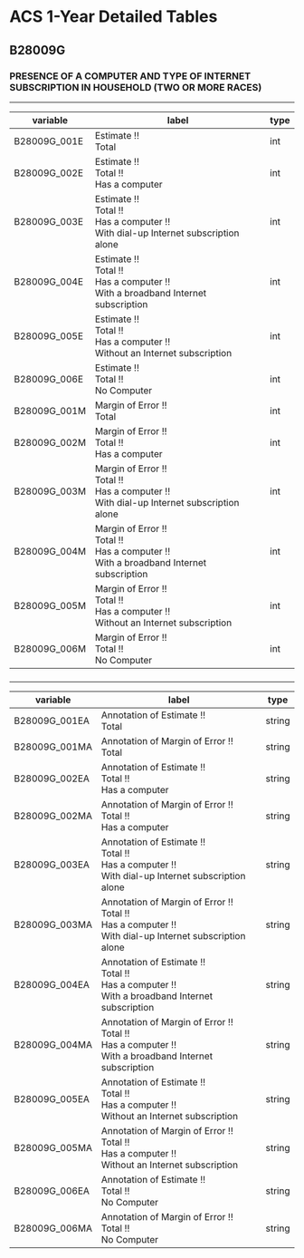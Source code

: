 # ACS 1-Year Detailed Tables

## B28009G

### PRESENCE OF A COMPUTER AND TYPE OF INTERNET SUBSCRIPTION IN HOUSEHOLD (TWO OR MORE RACES)

___

| variable | label | type |
| ----- | ----- | ----- |
| B28009G_001E | Estimate !!<br>Total | int |
| B28009G_002E | Estimate !!<br>Total !!<br>Has a computer | int |
| B28009G_003E | Estimate !!<br>Total !!<br>Has a computer !!<br>With dial-up Internet subscription alone | int |
| B28009G_004E | Estimate !!<br>Total !!<br>Has a computer !!<br>With a broadband Internet subscription | int |
| B28009G_005E | Estimate !!<br>Total !!<br>Has a computer !!<br>Without an Internet subscription | int |
| B28009G_006E | Estimate !!<br>Total !!<br>No Computer | int |
| B28009G_001M | Margin of Error !!<br>Total | int |
| B28009G_002M | Margin of Error !!<br>Total !!<br>Has a computer | int |
| B28009G_003M | Margin of Error !!<br>Total !!<br>Has a computer !!<br>With dial-up Internet subscription alone | int |
| B28009G_004M | Margin of Error !!<br>Total !!<br>Has a computer !!<br>With a broadband Internet subscription | int |
| B28009G_005M | Margin of Error !!<br>Total !!<br>Has a computer !!<br>Without an Internet subscription | int |
| B28009G_006M | Margin of Error !!<br>Total !!<br>No Computer | int |
### 

___

| variable | label | type |
| ----- | ----- | ----- |
| B28009G_001EA | Annotation of Estimate !!<br>Total | string |
| B28009G_001MA | Annotation of Margin of Error !!<br>Total | string |
| B28009G_002EA | Annotation of Estimate !!<br>Total !!<br>Has a computer | string |
| B28009G_002MA | Annotation of Margin of Error !!<br>Total !!<br>Has a computer | string |
| B28009G_003EA | Annotation of Estimate !!<br>Total !!<br>Has a computer !!<br>With dial-up Internet subscription alone | string |
| B28009G_003MA | Annotation of Margin of Error !!<br>Total !!<br>Has a computer !!<br>With dial-up Internet subscription alone | string |
| B28009G_004EA | Annotation of Estimate !!<br>Total !!<br>Has a computer !!<br>With a broadband Internet subscription | string |
| B28009G_004MA | Annotation of Margin of Error !!<br>Total !!<br>Has a computer !!<br>With a broadband Internet subscription | string |
| B28009G_005EA | Annotation of Estimate !!<br>Total !!<br>Has a computer !!<br>Without an Internet subscription | string |
| B28009G_005MA | Annotation of Margin of Error !!<br>Total !!<br>Has a computer !!<br>Without an Internet subscription | string |
| B28009G_006EA | Annotation of Estimate !!<br>Total !!<br>No Computer | string |
| B28009G_006MA | Annotation of Margin of Error !!<br>Total !!<br>No Computer | string |

